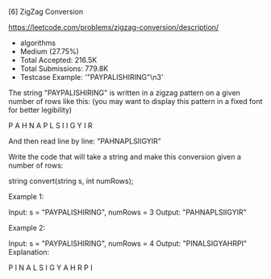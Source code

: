 [6] ZigZag Conversion  

https://leetcode.com/problems/zigzag-conversion/description/

* algorithms
* Medium (27.75%)
* Total Accepted:    216.5K
* Total Submissions: 779.8K
* Testcase Example:  '"PAYPALISHIRING"\n3'

The string "PAYPALISHIRING" is written in a zigzag pattern on a given number of rows like this: (you may want to display this pattern in a fixed font for better legibility)


P   A   H   N
A P L S I I G
Y   I   R


And then read line by line: "PAHNAPLSIIGYIR"

Write the code that will take a string and make this conversion given a number of rows:


string convert(string s, int numRows);

Example 1:


Input: s = "PAYPALISHIRING", numRows = 3
Output: "PAHNAPLSIIGYIR"


Example 2:


Input: s = "PAYPALISHIRING", numRows = 4
Output: "PINALSIGYAHRPI"
Explanation:

P     I    N
A   L S  I G
Y A   H R
P     I

